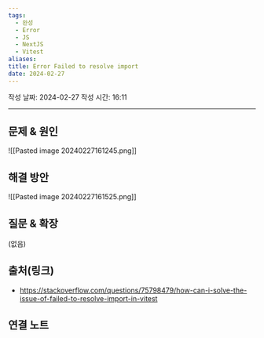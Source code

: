 ```yaml
---
tags:
  - 완성
  - Error
  - JS
  - NextJS
  - Vitest
aliases:
title: Error Failed to resolve import
date: 2024-02-27
---
```

작성 날짜: 2024-02-27
작성 시간: 16:11


----

## 문제 & 원인
![[Pasted image 20240227161245.png]]

## 해결 방안
![[Pasted image 20240227161525.png]]

## 질문 & 확장


(없음)

## 출처(링크)
- https://stackoverflow.com/questions/75798479/how-can-i-solve-the-issue-of-failed-to-resolve-import-in-vitest

## 연결 노트
